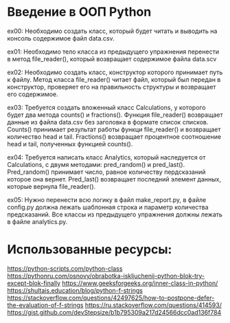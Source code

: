 # Введение в ООП Python

ex00: Необходимо создать класс, который будет читать и выводить на консоль содержимое файл data.csv.

ex01: Необходимо тело класса из предыдущего упражнения перенести в метод file_reader(), который возвращает содержимое файла data.scv

ex02: Необходимо создать класс, конструктор которого принимает путь к файлу. Метод класса file_reader() читает файл, который был передан в конструктор, проверяет его на правильность структуры и возвращает его содержимое.

ex03: Требуется создать вложенный класс Calculations, у которого будет два метода counts() и fractions(). Функция file_reader() возвращает данные из файла data.csv без заголовка в формате список списков. Counts() принимает результат работы функци file_reader() и возвращает количество head и tail. Fractions() возвращает процентное соотношение head и tail, полученных функцией counts().

ex04: Требуется написать класс Analytics, который наследуется от Calculations, с двумя методами: pred_random() и pred_last(). Pred_random() принимает число, равное количеству пердсказаний которое она вернет. Pred_last() возвращает последний элемент данных, которые вернула file_reader().

ex05: Нужно перенести всю логику в файл make_report.py, в файле config.py должна лежать шаблонная строка и параметр количества предсказаний. Все классы из предыдущего упражнения должны лежать в файле analytics.py.

# Использованные ресурсы:
https://python-scripts.com/python-class
https://pythonru.com/osnovy/obrabotka-iskljuchenij-python-blok-try-except-blok-finally
https://www.geeksforgeeks.org/inner-class-in-python/
https://shultais.education/blog/python-f-strings
https://stackoverflow.com/questions/42497625/how-to-postpone-defer-the-evaluation-of-f-strings
https://ru.stackoverflow.com/questions/414593/
https://gist.github.com/devStepsize/b1b795309a217d24566dcc0ad136f784
